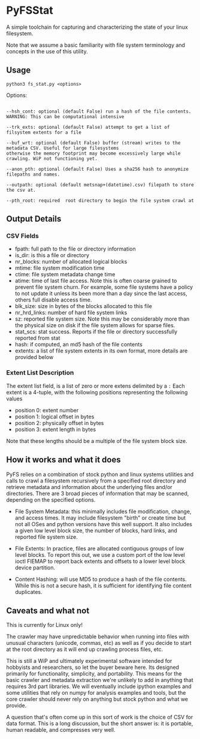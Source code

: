 # PyFSStat
A simple toolchain for capturing and characterizing the state of your linux filesystem. 

Note that we assume a basic familiarity with file system terminology and concepts in 
the use of this utility.

## Usage 

``
python3 fs_stat.py <options>
``

Options:

```

--hsh_cont: optional (default False) run a hash of the file contents. WARNING: This can be computational intensive

--trk_exts: optional (default False) attempt to get a list of filsystem extents for a file

--buf_wrt: optional (default False) buffer (stream) writes to the metadata CSV. Useful for large filesystems 
otherwise the memory footprint may become excessively large while crawling. WiP not functioning yet.

--anon_pth: optional (default False) Uses a sha256 hash to anonymize filepaths and names. 

--outpath: optional (default metsnap+(datetime).csv) filepath to store the csv at.

--pth_root: required  root directory to begin the file system crawl at

```


## Output Details

### CSV Fields
* fpath: full path to the file or directory information
* is_dir: is this a file or directory
* nr_blocks: number of allocated logical blocks
* mtime: file system modification time
* ctime: file system metadata change time
* atime: time of last file access. Note this is often coarse grained to prevent file system churn. 
For example, some file systems have a policy to not update it unless its been more than a day since the
last access, others full disable access time.
* blk_size: size in bytes of the blocks allocated to this file
* nr_hrd_links: number of hard file system links
* sz: reported file system size. Note this may be considerably more than the physical size on disk
if the file system allows for sparse files.
* stat_scs: stat success. Reports if the file or directory successfully reported from stat
* hash: if computed, an md5 hash of the file contents
* extents: a list of file system extents in its own format, more details are provided below

### Extent List Description
The extent list field, is a list of zero or more extens delimited by a `:`
Each extent is a 4-tuple, with the following positions representing the following values
* position 0: extent number
* position 1: logical offset in bytes
* position 2: physically offset in bytes
* position 3: extent length in bytes

Note that these lengths should be a multiple of the file system block size.

## How it works and what it does
PyFS relies on a combination of stock python and linux systems utilities and calls
to crawl a filesystem recursively from a specified root directory and retrieve metadata
and information about the underlying files and/or directories. There are 3 broad pieces of 
information that may be scanned, depending on the specified options.

* File System Metadata: this minimally includes file  modification, change, and access times.
It may include filesystem "birth" or create time but not all OSes and python versions have this
well support. It also includes a given low level block size, the number of blocks, hard links, and
reported file system size.

* File Extents: In practice, files are allocated contiguous groups of low level blocks. 
To report this out, we use a custom port of the low level ioctl FIEMAP to report back extents
and offsets to a lower level block device partition.

* Content Hashing: will use MD5 to produce a hash of the file contents. While this is not
a secure hash, it is sufficient for identifying file content duplicates.

## Caveats and what not

This is currently for Linux only!

The crawler may have unpredictable behavior when running into files with unusual characters (unicode, commas, etc)
as well as if you decide to start at the root directory as it will end up crawling process files, etc.

This is still a WiP and ultimately experimental software intended for hobbyists and
researchers, so let the buyer beware here. Its designed primarily for functionality, simplicity,
and portability. This means for the basic crawler and metadata extraction we're unlikely
to add in anything that requires 3rd part libraries. We will eventually include ipython
examples and some utilities that rely on numpy for analysis examples and tools, but the 
core crawler should never rely on anything but stock python and what we provide.

A question that's often come up in this sort of work is the choice of CSV for data format.
This is a long discussion, but the short answer is: it is portable, human readable, and compresses
very well.




